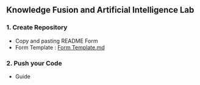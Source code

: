 ## Knowledge Fusion and Artificial Intelligence Lab 

### 1. Create Repository
   - Copy and pasting README Form
   - Form Template : [Form Template.md](https://github.com/KFAI-LAB/KFAI-LAB/blob/858f56630f67ae69770f5ae72fc6d17b67ec0733/Form%20Template.md)
### 2. Push your Code
  - Guide 
